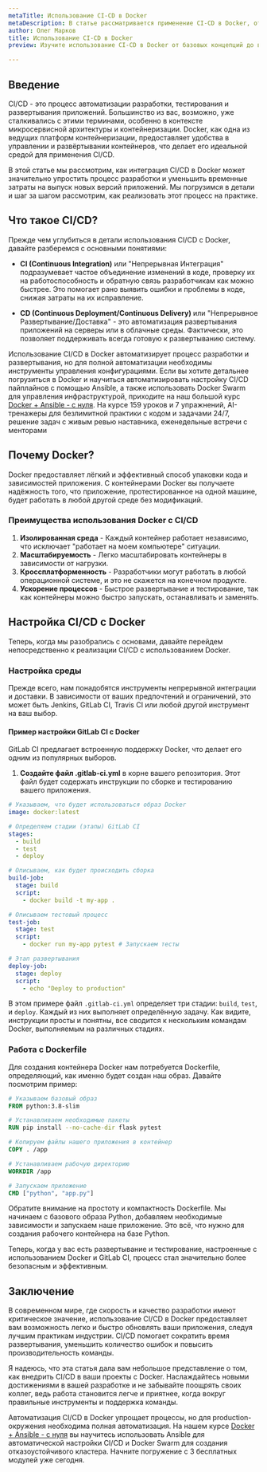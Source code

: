 ```yaml
---
metaTitle: Использование CI-CD в Docker
metaDescription: В статье рассматривается применение CI-CD в Docker, от понимания терминов до внедрения процессов автоматизации разработки и развертывания приложений.
author: Олег Марков
title: Использование CI-CD в Docker
preview: Изучите использование CI-CD в Docker от базовых концепций до внедрения автоматизации для разработки и развертывания приложений.

---
```


## Введение

CI/CD - это процесс автоматизации разработки, тестирования и развертывания приложений. Большинство из вас, возможно, уже сталкивались с этими терминами, особенно в контексте микросервисной архитектуры и контейнеризации. Docker, как одна из ведущих платформ контейнеризации, предоставляет удобства в управлении и развёртывании контейнеров, что делает его идеальной средой для применения CI/CD.

В этой статье мы рассмотрим, как интеграция CI/CD в Docker может значительно упростить процесс разработки и уменьшить временные затраты на выпуск новых версий приложений. Мы погрузимся в детали и шаг за шагом рассмотрим, как реализовать этот процесс на практике.

## Что такое CI/CD?

Прежде чем углубиться в детали использования CI/CD с Docker, давайте разберемся с основными понятиями:

- **CI (Continuous Integration)** или "Непрерывная Интеграция" подразумевает частое объединение изменений в коде, проверку их на работоспособность и обратную связь разработчикам как можно быстрее. Это помогает рано выявить ошибки и проблемы в коде, снижая затраты на их исправление.

- **CD (Continuous Deployment/Continuous Delivery)** или "Непрерывное Развертывание/Доставка" - это автоматизация развертывания приложений на серверы или в облачные среды. Фактически, это позволяет поддерживать всегда готовую к развертыванию систему.

Использование CI/CD в Docker автоматизирует процесс разработки и развертывания, но для полной автоматизации необходимы инструменты управления конфигурациями. Если вы хотите детальнее погрузиться в Docker и научиться автоматизировать настройку CI/CD пайплайнов с помощью Ansible, а также использовать Docker Swarm для управления инфраструктурой, приходите на наш большой курс [Docker + Ansible - с нуля](https://purpleschool.ru/course/docker?utm_source=knowledgebase&utm_medium=text&utm_campaign=Ispolzovanie_CI-CD_v_Docker). На курсе 159 уроков и 7 упражнений, AI-тренажеры для безлимитной практики с кодом и задачами 24/7, решение задач с живым ревью наставника, еженедельные встречи с менторами

## Почему Docker?

Docker предоставляет лёгкий и эффективный способ упаковки кода и зависимостей приложения. С контейнерами Docker вы получаете надёжность того, что приложение, протестированное на одной машине, будет работать в любой другой среде без модификаций.

### Преимущества использования Docker с CI/CD

1. **Изолированная среда** - Каждый контейнер работает независимо, что исключает "работает на моем компьютере" ситуации.
2. **Масштабируемость** - Легко масштабировать контейнеры в зависимости от нагрузки.
3. **Кроссплатформенность** - Разработчики могут работать в любой операционной системе, и это не скажется на конечном продукте.
4. **Ускорение процессов** - Быстрое развертывание и тестирование, так как контейнеры можно быстро запускать, останавливать и заменять.

## Настройка CI/CD с Docker

Теперь, когда мы разобрались с основами, давайте перейдем непосредственно к реализации CI/CD с использованием Docker.

### Настройка среды

Прежде всего, нам понадобятся инструменты непрерывной интеграции и доставки. В зависимости от ваших предпочтений и ограничений, это может быть Jenkins, GitLab CI, Travis CI или любой другой инструмент на ваш выбор.

#### Пример настройки GitLab CI с Docker

GitLab CI предлагает встроенную поддержку Docker, что делает его одним из популярных выборов.

1. **Создайте файл .gitlab-ci.yml** в корне вашего репозитория. Этот файл будет содержать инструкции по сборке и тестированию вашего приложения.

```yaml
# Указываем, что будет использоваться образ Docker
image: docker:latest

# Определяем стадии (этапы) GitLab CI
stages:
  - build
  - test
  - deploy

# Описываем, как будет происходить сборка
build-job:
  stage: build
  script:
    - docker build -t my-app .

# Описываем тестовый процесс
test-job:
  stage: test
  script:
    - docker run my-app pytest # Запускаем тесты

# Этап развертывания
deploy-job:
  stage: deploy
  script:
    - echo "Deploy to production"
```

В этом примере файл `.gitlab-ci.yml` определяет три стадии: `build`, `test`, и `deploy`. Каждый из них выполняет определённую задачу. Как видите, инструкции просты и понятны, все сводится к нескольким командам Docker, выполняемым на различных стадиях.

### Работа с Dockerfile

Для создания контейнера Docker нам потребуется Dockerfile, определяющий, как именно будет создан наш образ. Давайте посмотрим пример:

```dockerfile
# Указываем базовый образ
FROM python:3.8-slim

# Устанавливаем необходимые пакеты
RUN pip install --no-cache-dir flask pytest

# Копируем файлы нашего приложения в контейнер
COPY . /app

# Устанавливаем рабочую директорию
WORKDIR /app

# Запускаем приложение
CMD ["python", "app.py"]
```

Обратите внимание на простоту и компактность Dockerfile. Мы начинаем с базового образа Python, добавляем необходимые зависимости и запускаем наше приложение. Это всё, что нужно для создания рабочего контейнера на базе Python.

Теперь, когда у вас есть развертывание и тестирование, настроенные с использованием Docker и GitLab CI, процесс стал значительно более безопасным и эффективным.

## Заключение

В современном мире, где скорость и качество разработки имеют критическое значение, использование CI/CD в Docker предоставляет вам возможность легко и быстро обновлять ваши приложения, следуя лучшим практикам индустрии. CI/CD помогает сократить время развертывания, уменьшить количество ошибок и повысить производительность команды.

Я надеюсь, что эта статья дала вам небольшое представление о том, как внедрить CI/CD в ваши проекты с Docker. Наслаждайтесь новыми достижениями в вашей разработке и не забывайте поощрять своих коллег, ведь работа становится легче и приятнее, когда вокруг правильные инструменты и поддержка команды.

Автоматизация CI/CD в Docker упрощает процессы, но для production-окружения необходима полная автоматизация. На нашем курсе [Docker + Ansible - с нуля](https://purpleschool.ru/course/docker?utm_source=knowledgebase&utm_medium=text&utm_campaign=Ispolzovanie_CI-CD_v_Docker) вы научитесь использовать Ansible для автоматической настройки CI/CD и Docker Swarm для создания отказоустойчивого кластера. Начните погружение с 3 бесплатных модулей уже сегодня.
